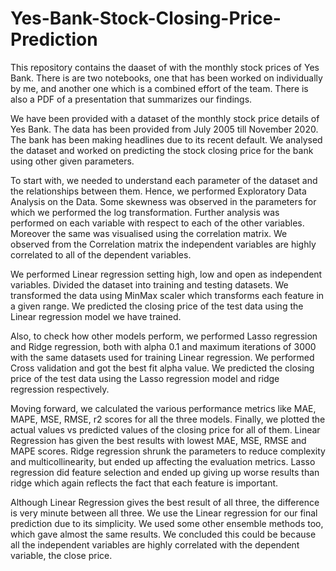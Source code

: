 # Yes-Bank-Stock-Closing-Price-Prediction

This repository contains the daaset of with the monthly stock prices of Yes Bank. There is are two notebooks, one that has been worked on individually by me, and another one which is a combined effort of the team. There is also a PDF of a presentation that summarizes our findings.

We have been provided with a dataset of the monthly stock price details of Yes Bank. The data has been provided from July 2005 till November 2020. The bank has been making headlines due to its recent default. We analysed the dataset and worked on predicting the stock closing price for the bank using other given parameters. 

To start with, we needed to understand each parameter of the dataset and the relationships between them. Hence, we performed Exploratory Data Analysis on the Data. Some skewness was observed in the parameters for which we performed the log transformation. Further analysis was performed on each variable with respect to each of the other variables. Moreover the same was visualised using the correlation matrix. We observed from the Correlation matrix the independent variables are highly correlated to all of the dependent variables. 

We performed Linear regression setting high, low and open as independent variables. Divided the dataset into training and testing datasets. We transformed the data using MinMax scaler which transforms each feature in a given range. We predicted the closing price of the test data using the Linear regression model we have trained.

Also, to check how other models perform, we performed Lasso regression and Ridge regression, both with alpha 0.1 and maximum iterations of 3000 with the same datasets used for training Linear regression. We performed Cross validation and got the best fit alpha value. We predicted the closing price of the test data using the Lasso regression model and ridge regression respectively. 

Moving forward, we calculated the various performance metrics like MAE, MAPE, MSE, RMSE, r2 scores for all the three models. Finally, we plotted the actual values vs predicted values of the closing price for all of them. Linear Regression has given the best results with lowest MAE, MSE, RMSE and MAPE scores. Ridge regression shrunk the parameters to reduce complexity and multicollinearity, but ended up affecting the evaluation metrics. Lasso regression did feature selection and ended up giving up worse results than ridge which again reflects the fact that each feature is important.

Although Linear Regression gives the best result of all three, the difference is very minute between all three. We use the Linear regression for our final prediction due to its simplicity. We used some other ensemble methods too, which gave almost the same results. We concluded this could be because all the independent variables are highly correlated with the dependent variable, the close price.

